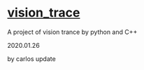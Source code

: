 # [vision_trace](https://github.com/lifimlt/vision_trace)

A project of vision trance by python and C++

2020.01.26

by carlos update